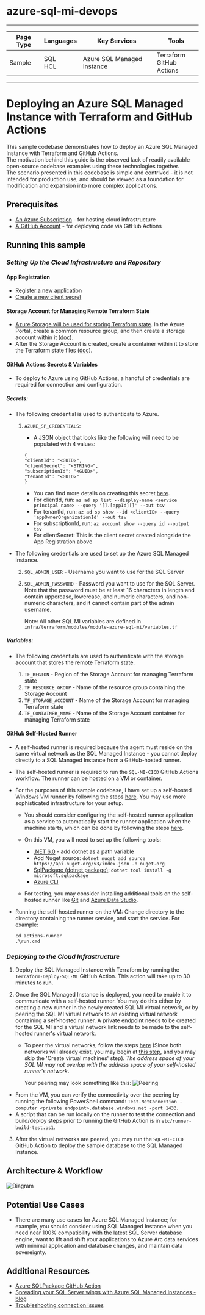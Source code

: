 # azure-sql-mi-devops

---

| Page Type | Languages    | Key Services               | Tools                         |
| --------- | ------------ | -------------------------- | ----------------------------- |
| Sample    | SQL <br> HCL | Azure SQL Managed Instance | Terraform <br> GitHub Actions |

---

# Deploying an Azure SQL Managed Instance with Terraform and GitHub Actions

This sample codebase demonstrates how to deploy an Azure SQL Managed Instance with Terraform and GitHub Actions.
<br>
The motivation behind this guide is the observed lack of readily available open-source codebase examples using these technologies together.
<br>
The scenario presented in this codebase is simple and contrived - it is not intended for production use, and should be viewed as a foundation for modification and expansion into more complex applications.

## Prerequisites

- [An Azure Subscription](https://azure.microsoft.com/en-us/free/) - for hosting cloud infrastructure
- [A GitHub Account](https://github.com/join) - for deploying code via GitHub Actions

## Running this sample

### _*Setting Up the Cloud Infrastructure and Repository*_

#### App Registration

- [Register a new application](https://learn.microsoft.com/en-us/azure/active-directory/develop/quickstart-register-app)
- [Create a new client secret](https://learn.microsoft.com/en-us/azure/active-directory/develop/quickstart-register-app#add-a-client-secret)

#### Storage Account for Managing Remote Terraform State

- [Azure Storage will be used for storing Terraform state](https://learn.microsoft.com/en-us/azure/developer/terraform/store-state-in-azure-storage?tabs=azure-cli). In the Azure Portal, create a common resource group, and then create a storage account within it ([doc](https://docs.microsoft.com/en-us/azure/storage/common/storage-account-create?tabs=azure-portal)).
- After the Storage Account is created, create a container within it to store the Terraform state files ([doc](https://docs.microsoft.com/en-us/azure/storage/blobs/storage-quickstart-blobs-portal#create-a-container)).

#### GitHub Actions Secrets & Variables

- To deploy to Azure using GitHub Actions, a handful of credentials are required for connection and configuration.

##### Secrets:

- The following credential is used to authenticate to Azure.

  1.  `AZURE_SP_CREDENTIALS`:

      - A JSON object that looks like the following will need to be populated with 4 values:

      ```
      {
      "clientId": "<GUID>",
      "clientSecret": "<STRING>",
      "subscriptionId": "<GUID>",
      "tenantId": "<GUID>"
      }
      ```

      - You can find more details on creating this secret [here](https://github.com/marketplace/actions/azure-login#configure-a-service-principal-with-a-secret).
      - For clientId, run: `az ad sp list --display-name <service principal name> --query '[].[appId][]' --out tsv`
      - For tenantId, run: `az ad sp show --id <clientID> --query 'appOwnerOrganizationId' --out tsv`
      - For subscriptionId, run: `az account show --query id --output tsv`
      - For clientSecret: This is the client secret created alongside the App Registration above

- The following credentials are used to set up the Azure SQL Managed Instance.

  2.  `SQL_ADMIN_USER` - Username you want to use for the SQL Server
  3.  `SQL_ADMIN_PASSWORD` - Password you want to use for the SQL Server. Note that the password must be at least 16 characters in length and contain uppercase, lowercase, and numeric characters, and non-numeric characters, and it cannot contain part of the admin username.

      Note: All other SQL MI variables are defined in `infra/terraform/modules/module-azure-sql-mi/variables.tf`

##### Variables:

- The following credentials are used to authenticate with the storage account that stores the remote Terraform state.

  1.  `TF_REGION` - Region of the Storage Account for managing Terraform state
  2.  `TF_RESOURCE_GROUP` - Name of the resource group containing the Storage Account
  3.  `TF_STORAGE_ACCOUNT` - Name of the Storage Account for managing Terraform state
  4.  `TF_CONTAINER_NAME` - Name of the Storage Account container for managing Terraform state

#### GitHub Self-Hosted Runner

- A self-hosted runner is required because the agent must reside on the same virtual network as the SQL Managed Instance - you cannot deploy directly to a SQL Managed Instance from a GitHub-hosted runner.
- The self-hosted runner is required to run the `SQL-MI-CICD` GitHub Actions workflow. The runner can be hosted on a VM or container.
- For the purposes of this sample codebase, I have set up a self-hosted Windows VM runner by following the steps [here](https://docs.github.com/en/actions/hosting-your-own-runners/managing-self-hosted-runners/adding-self-hosted-runners). You may use more sophisticated infrastructure for your setup.
  - You should consider configuring the self-hosted runner application as a service to automatically start the runner application when the machine starts, which can be done by following the steps [here](https://docs.github.com/en/actions/hosting-your-own-runners/managing-self-hosted-runners/configuring-the-self-hosted-runner-application-as-a-service?platform=windows).
  - On this VM, you will need to set up the following tools:
    - [.NET 6.0](https://dotnet.microsoft.com/en-us/download/dotnet/6.0) - add dotnet as a path variable
    - Add Nuget source: `dotnet nuget add source https://api.nuget.org/v3/index.json -n nuget.org`
    - [SqlPackage (dotnet package)](https://learn.microsoft.com/en-us/sql/tools/sqlpackage/sqlpackage-download?view=sql-server-ver16#installation-cross-platform): `dotnet tool install -g microsoft.sqlpackage`
    - [Azure CLI](https://docs.microsoft.com/en-us/cli/azure/install-azure-cli-windows?tabs=azure-cli)

  - For testing, you may consider installing additional tools on the self-hosted runner like [Git](https://git-scm.com/downloads) and [Azure Data Studio](https://docs.microsoft.com/en-us/sql/azure-data-studio/download-azure-data-studio?view=sql-server-ver15).

- Running the self-hosted runner on the VM: Change directory to the directory containing the runner service, and start the service. For example:
  ```
  cd actions-runner
  .\run.cmd
  ```

### _*Deploying to the Cloud Infrastructure*_

1. Deploy the SQL Managed Instance with Terraform by running the `Terraform-Deploy-SQL-MI` GitHub Action. This action will take up to 30 minutes to run.
2. Once the SQL Managed Instance is deployed, you need to enable it to communicate with a self-hosted runner. You may do this either by creating a new runner in the newly created SQL MI virtual network, or by peering the SQL MI virtual network to an existing virtual network containing a self-hosted runner. A private endpoint needs to be created for the SQL MI and a virtual network link needs to be made to the self-hosted runner's virtual network.

   - To peer the virtual networks, follow the steps [here](https://docs.microsoft.com/en-us/azure/virtual-network/tutorial-connect-virtual-networks-portal) (Since both networks will already exist, you may begin at [this step](https://learn.microsoft.com/en-us/azure/virtual-network/tutorial-connect-virtual-networks-portal#create-virtual-network-peer), and you may skip the 'Create virtual machines' step). _The address space of your SQL MI may not overlap with the address space of your self-hosted runner's network_.

     Your peering may look something like this:
     ![Peering](./docs/images/peering.png)

  - From the VM, you can verify the connectivity over the peering by running the following PowerShell command: `Test-NetConnection -computer <private endpoint>.database.windows.net -port 1433`.
  - A script that can be run locally on the runner to test the connection and build/deploy steps prior to running the GitHub Action is in `etc/runner-build-test.ps1`.

3. After the virtual networks are peered, you may run the `SQL-MI-CICD` GitHub Action to deploy the sample database to the SQL Managed Instance.

## Architecture & Workflow

![Diagram](./docs/images/diagram.png)

## Potential Use Cases

- There are many use cases for Azure SQL Managed Instance; for example, you should consider using SQL Managed Instance when you need near 100% compatibility with the latest SQL Server database engine, want to lift and shift your applications to Azure Arc data services with minimal application and database changes, and maintain data sovereignty.

## Additional Resources

- [Azure SQLPackage GitHub Action](https://github.com/Azure/run-sqlpackage-action)
- [Spreading your SQL Server wings with Azure SQL Managed Instances - blog](https://www.kevinrchant.com/2023/05/06/spreading-your-sql-server-wings-with-azure-sql-managed-instances/)
- [Troubleshooting connection issues](https://www.techbrothersit.com/2021/09/connection-was-denied-since-deny-public.html?m=1)
